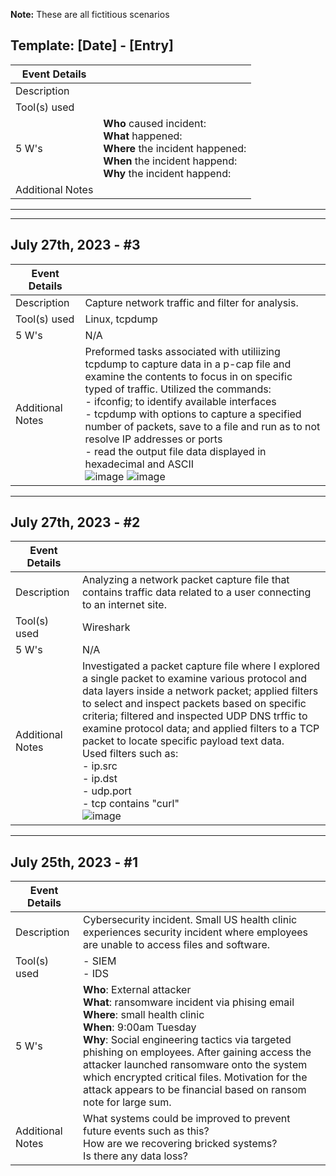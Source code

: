 **Note:** These are all fictitious scenarios 

## Template: [Date] - [Entry]
| Event Details    |              |
| ---------------- | -------------|
| Description      |              |
| Tool(s) used     |              | 
| 5 W's            | **Who** caused incident: <br> **What** happened: <br> **Where** the incident happened: <br> **When** the incident happend: <br> **Why** the incident happend: <br> |
| Additional Notes |              | 

----

---
## July 27th, 2023 - #3
| Event Details    |              |
| ---------------- | -------------|
| Description      |  Capture network traffic and filter for analysis.  |
| Tool(s) used     |      Linux, tcpdump        | 
| 5 W's            |  N/A |
| Additional Notes |  Preformed tasks associated with utiliizing tcpdump to capture data in a p-cap file and examine the contents to focus in on specific typed of traffic.  Utilized the commands: <br> - ifconfig; to identify available interfaces <br> - tcpdump with options to capture a specified number of packets, save to a file and run as to not resolve IP addresses or ports <br> - read the output file data displayed in hexadecimal and ASCII <br> ![image](https://github.com/black-v0id/black-v0id/assets/16123062/9004e7b7-456f-4113-bc3c-0a00d69f6306) ![image](https://github.com/black-v0id/black-v0id/assets/16123062/5a200478-f2aa-4618-900c-cb458f75b809) | 


---
## July 27th, 2023 - #2
| Event Details    |              |
| ---------------- | -------------|
| Description      |  Analyzing a network packet capture file that contains traffic data related to a user connecting to an internet site. |
| Tool(s) used     |  Wireshark            | 
| 5 W's            | N/A |
| Additional Notes |   Investigated a packet capture file where I explored a single packet to examine various protocol and data layers inside a network packet; applied filters to select and inspect packets based on specific criteria; filtered and inspected UDP DNS trffic to examine protocol data; and applied filters to a TCP packet to locate specific payload text data. <br> Used filters such as: <br> - ip.src <br> - ip.dst <br> - udp.port <br> - tcp contains "curl" <br> ![image](https://github.com/black-v0id/black-v0id/assets/16123062/1eb5a288-12b9-451a-ab4d-8ed467ab095d) | 

--- 
## July 25th, 2023 - #1
| Event Details    |              |
| ---------------- | -------------|
| Description      |  Cybersecurity incident. Small US health clinic experiences security incident where employees are unable to access files and software. |
| Tool(s) used     |  - SIEM <br> - IDS | 
| 5 W's            | **Who**: External attacker<br> **What**: ransomware incident via phising email<br> **Where**: small health clinic <br> **When**: 9:00am Tuesday<br> **Why**: Social engineering tactics via targeted phishing on employees. After gaining access the attacker launched ransomware onto the system which encrypted critical files. Motivation for the attack appears to be financial based on ransom note for large sum. <br> |
| Additional Notes | What systems could be improved to prevent future events such as this? <br> How are we recovering bricked systems? <br> Is there any data loss? | 
